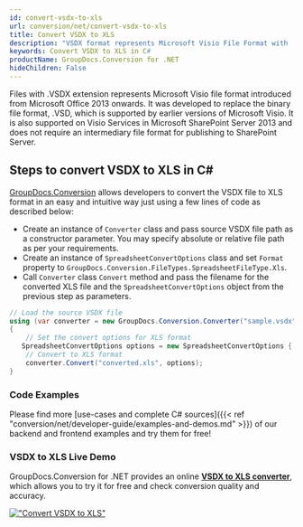 ```yaml
---
id: convert-vsdx-to-xls
url: conversion/net/convert-vsdx-to-xls
title: Convert VSDX to XLS
description: "VSDX format represents Microsoft Visio File Format with .vsdx extension. Learn how to convert VSDX to XLS file programmatically in C# language using GroupDocs.Conversion for .NET library."
keywords: Convert VSDX to XLS in C#
productName: GroupDocs.Conversion for .NET
hideChildren: False
---
```


Files with .VSDX extension represents Microsoft Visio file format introduced from Microsoft Office 2013 onwards. It was developed to replace the binary file format, .VSD, which is supported by earlier versions of Microsoft Visio. It is also supported on Visio Services in Microsoft SharePoint Server 2013 and does not require an intermediary file format for publishing to SharePoint Server.

## Steps to convert VSDX to XLS in C#

[GroupDocs.Conversion](https://products.groupdocs.com/conversion/net) allows developers to convert the VSDX file to XLS format in an easy and intuitive way just using a few lines of code as described below:

* Create an instance of `Converter` class and pass source VSDX file path as a constructor parameter. You may specify absolute or relative file path as per your requirements. 
* Create an instance of `SpreadsheetConvertOptions` class and set `Format` property to `GroupDocs.Conversion.FileTypes.SpreadsheetFileType.Xls`.
* Call `Converter` class `Convert` method and pass the filename for the converted XLS file and the `SpreadsheetConvertOptions` object from the previous step as parameters.

```csharp
// Load the source VSDX file
using (var converter = new GroupDocs.Conversion.Converter("sample.vsdx"))
{
    // Set the convert options for XLS format
   SpreadsheetConvertOptions options = new SpreadsheetConvertOptions { Format = GroupDocs.Conversion.FileTypes.SpreadsheetFileType.Xls };
    // Convert to XLS format
    converter.Convert("converted.xls", options);
}
```

### Code Examples

Please find more [use-cases and complete C# sources]({{< ref "conversion/net/developer-guide/examples-and-demos.md" >}}) of our backend and frontend examples and try them for free!

### VSDX to XLS Live Demo

GroupDocs.Conversion for .NET provides an online [**VSDX to XLS converter**](https://products.groupdocs.app/conversion/vsdx-to-xls), which allows you to try it for free and check conversion quality and accuracy.

[!["Convert VSDX to XLS"](conversion/net/images/convert-to-xls/convert-vsdx-to-xls.png)](https://products.groupdocs.app/conversion/vsdx-to-xls)